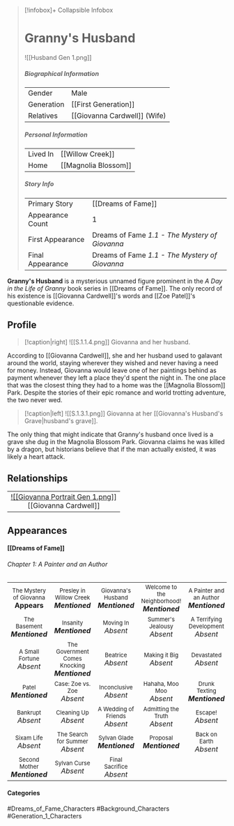 > [!infobox]+ Collapsible Infobox
> # Granny's Husband
> ![[Husband Gen 1.png]] 
>
> ##### Biographical Information
> |  |  | 
> | ---- | ---- | 
> | Gender | Male | 
> | Generation | [[First Generation]] |
> | Relatives | [[Giovanna Cardwell]] (Wife)
> 
> ##### Personal Information
> |  |  | 
> | ---- | ---- | 
> | Lived In | [[Willow Creek]] | 
> | Home | [[Magnolia Blossom]] | 
> 
> ##### Story Info
> |  |  | 
> | ---- | ---- | 
> | Primary Story | [[Dreams of Fame]] | 
> | Appearance Count | 1 | 
> | First Appearance | Dreams of Fame *1.1 - The Mystery of Giovanna*
> | Final Appearance | Dreams of Fame *1.1 - The Mystery of Giovanna*

**Granny's Husband** is a mysterious unnamed figure prominent in the *A Day in the Life of Granny* book series in [[Dreams of Fame]]. The only record of his existence is [[Giovanna Cardwell]]'s words and [[Zoe Patel]]'s questionable evidence.

## Profile
> [!caption|right]
> ![[S.1.1.4.png]] 
> Giovanna and her husband.

According to [[Giovanna Cardwell]], she and her husband used to galavant around the world, staying wherever they wished and never having a need for money. Instead, Giovanna would leave one of her paintings behind as payment whenever they left a place they'd spent the night in. The one place that was the closest thing they had to a home was the [[Magnolia Blossom]] Park. Despite the stories of their epic romance and world trotting adventure, the two never wed.

> [!caption|left]
> ![[S.1.3.1.png]] 
> Giovanna at her [[Giovanna's Husband's Grave|husband's grave]].

The only thing that might indicate that Granny's husband once lived is a grave she dug in the Magnolia Blossom Park. Giovanna claims he was killed by a dragon, but historians believe that if the man actually existed, it was likely a heart attack.

## Relationships
| | 
| ------------------------------------------------------------- | 
|<center>[![[Giovanna Portrait Gen 1.png]]](<Giovanna Cardwell>)<br>[[Giovanna Cardwell]] |

## Appearances
#### [[Dreams of Fame]]
###### Chapter 1: A Painter and an Author
|                                                                          |                                                                                    |                                                                         |                                                                                   |                                                                              |
| ------------------------------------------------------------------------ | ---------------------------------------------------------------------------------- | ----------------------------------------------------------------------- | --------------------------------------------------------------------------------- | ---------------------------------------------------------------------------- |
| <center><font size=2>The Mystery of Giovanna<br><font size=3>**Appears** | <center><font size=2>Presley in Willow Creek<br><font size=3>***Mentioned***       | <center><font size=2>Giovanna's Husband<br><font size=3>***Mentioned*** | <center><font size=2>Welcome to the Neighborhood!<br><font size=3>***Mentioned*** | <center><font size=2>A Painter and an Author<br><font size=3>***Mentioned*** |
| <center><font size=2>The Basement<br><font size=3>***Mentioned***        | <center><font size=2>Insanity<br><font size=3>***Mentioned***                      | <center><font size=2>Moving In<br><font size=3>*Absent*                 | <center><font size=2>Summer's Jealousy<br><font size=3>*Absent*                   | <center><font size=2>A Terrifying Development<br><font size=3>*Absent*       |
| <center><font size=2>A Small Fortune<br><font size=3>*Absent*            | <center><font size=2>The Government Comes Knocking<br><font size=3>***Mentioned*** | <center><font size=2>Beatrice<br><font size=3>*Absent*                  | <center><font size=2>Making it Big<br><font size=3>*Absent*                       | <center><font size=2>Devastated<br><font size=3>*Absent*                     |
| <center><font size=2>Patel<br><font size=3>***Mentioned***               | <center><font size=2>Case: Zoe vs. Zoe<br><font size=3>*Absent*                    | <center><font size=2>Inconclusive<br><font size=3>*Absent*              | <center><font size=2>Hahaha, Moo Moo<br><font size=3>*Absent*                     | <center><font size=2>Drunk Texting<br><font size=3>***Mentioned***           |
| <center><font size=2>Bankrupt<br><font size=3>*Absent*                   | <center><font size=2>Cleaning Up<br><font size=3>*Absent*                          | <center><font size=2>A Wedding of Friends<br><font size=3>*Absent*      | <center><font size=2>Admitting the Truth<br><font size=3>*Absent*                 | <center><font size=2>Escape!<br><font size=3>*Absent*                        |
| <center><font size=2>Sixam Life<br><font size=3>*Absent*                 | <center><font size=2>The Search for Summer<br><font size=3>*Absent*                | <center><font size=2>Sylvan Glade<br><font size=3>***Mentioned***       | <center><font size=2>Proposal<br><font size=3>***Mentioned***                     | <center><font size=2>Back on Earth<br><font size=3>*Absent*                  |
| <center><font size=2>Second Mother<br><font size=3>***Mentioned***       | <center><font size=2>Sylvan Curse<br><font size=3>*Absent*                         | <center><font size=2>Final Sacrifice<br><font size=3>*Absent*           |                                                                                   |                                                                              |
#### Categories
#Dreams_of_Fame_Characters #Background_Characters #Generation_1_Characters